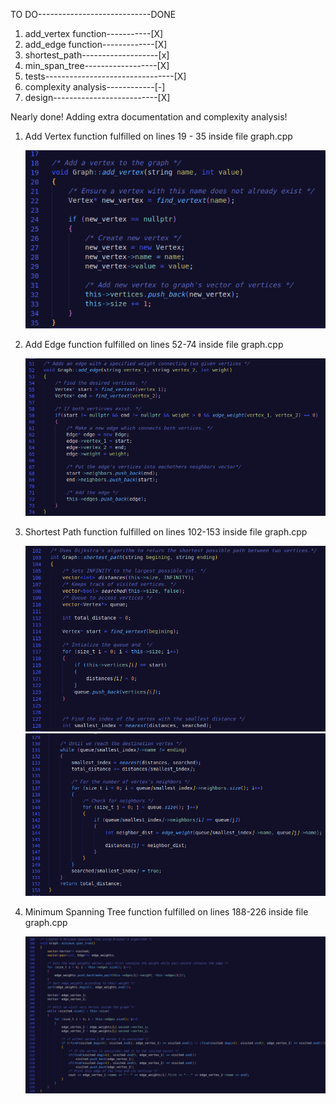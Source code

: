 TO DO----------------------------DONE
1. add_vertex function-----------[X]
2. add_edge function-------------[X]
3. shortest_path-------------------[x]
4. min_span_tree------------------[X]
5. tests--------------------------------[X]
6. complexity analysis------------[-]
7. design--------------------------[X]
   
Nearly done! Adding extra documentation and complexity analysis!



1. Add Vertex function fulfilled on lines 19 - 35 inside file graph.cpp

   ![alt text](https://github.com/MariMari01/CS260/blob/main/final/add_vertex.png?raw=true)

2. Add Edge function fulfilled on lines 52-74 inside file graph.cpp

   ![alt text](https://github.com/MariMari01/CS260/blob/main/final/add_edge.png?raw=true)

3. Shortest Path function fulfilled on lines 102-153 inside file graph.cpp

   ![alt text](https://github.com/MariMari01/CS260/blob/main/final/shortest_path_1.png?raw=true)
   ![alt text](https://github.com/MariMari01/CS260/blob/main/final/shortest_path_2.png?raw=true)

4. Minimum Spanning Tree function fulfilled on lines 188-226 inside file graph.cpp

   ![alt text](https://github.com/MariMari01/CS260/blob/main/final/minimum_spanning_tree.png?raw=true)
